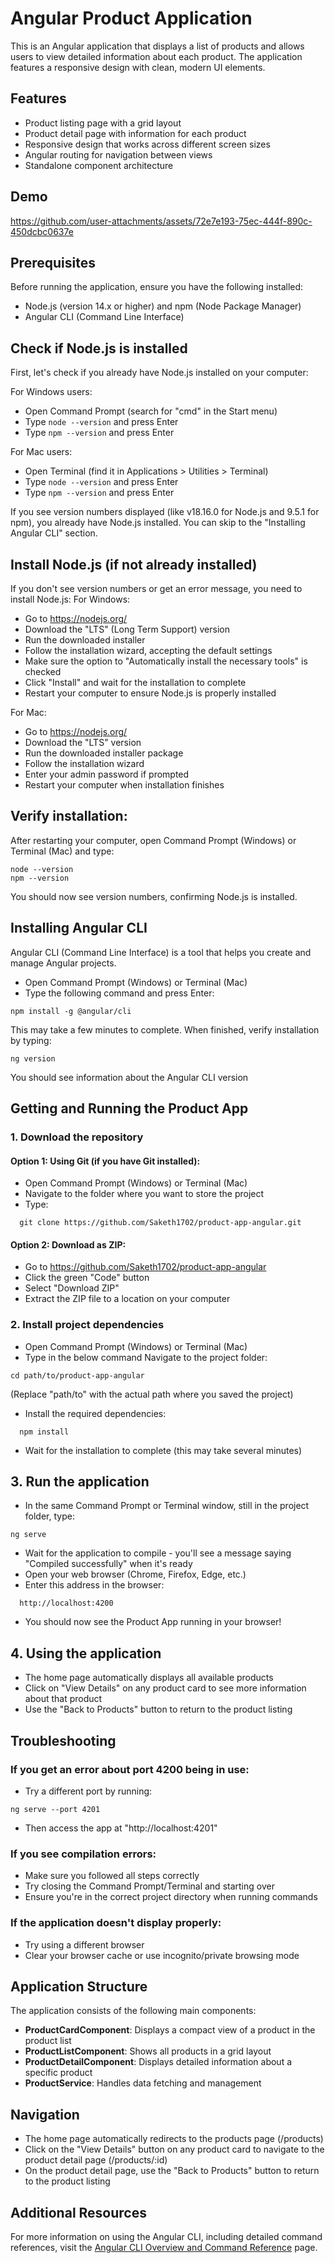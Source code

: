 # Angular Product Application

This is an Angular application that displays a list of products and allows users to view detailed information about each product. The application features a responsive design with clean, modern UI elements.

## Features

- Product listing page with a grid layout
- Product detail page with information for each product
- Responsive design that works across different screen sizes
- Angular routing for navigation between views
- Standalone component architecture

## Demo


https://github.com/user-attachments/assets/72e7e193-75ec-444f-890c-450dcbc0637e


## Prerequisites

Before running the application, ensure you have the following installed:

- Node.js (version 14.x or higher) and npm (Node Package Manager)
- Angular CLI (Command Line Interface)
## Check if Node.js is installed
First, let's check if you already have Node.js installed on your computer:

For Windows users:

- Open Command Prompt (search for "cmd" in the Start menu)
- Type ```node --version``` and press Enter
- Type ```npm --version``` and press Enter

For Mac users:

- Open Terminal (find it in Applications > Utilities > Terminal)
- Type ```node --version``` and press Enter
- Type ```npm --version``` and press Enter

If you see version numbers displayed (like v18.16.0 for Node.js and 9.5.1 for npm), you already have Node.js installed. You can skip to the "Installing Angular CLI" section.

## Install Node.js (if not already installed)

If you don't see version numbers or get an error message, you need to install Node.js:
For Windows:

- Go to https://nodejs.org/
- Download the "LTS" (Long Term Support) version
- Run the downloaded installer
- Follow the installation wizard, accepting the default settings
- Make sure the option to "Automatically install the necessary tools" is checked
- Click "Install" and wait for the installation to complete
- Restart your computer to ensure Node.js is properly installed

For Mac:

- Go to https://nodejs.org/
- Download the "LTS" version
- Run the downloaded installer package
- Follow the installation wizard
- Enter your admin password if prompted
- Restart your computer when installation finishes

## Verify installation:

After restarting your computer, open Command Prompt (Windows) or Terminal (Mac) and type:
```
node --version
npm --version
```
You should now see version numbers, confirming Node.js is installed.

## Installing Angular CLI

Angular CLI (Command Line Interface) is a tool that helps you create and manage Angular projects.

- Open Command Prompt (Windows) or Terminal (Mac)
- Type the following command and press Enter:
```
npm install -g @angular/cli
```
This may take a few minutes to complete. When finished, verify installation by typing:
```
ng version
```
You should see information about the Angular CLI version

## Getting and Running the Product App
### 1. Download the repository

#### Option 1: Using Git (if you have Git installed):

- Open Command Prompt (Windows) or Terminal (Mac)
- Navigate to the folder where you want to store the project
- Type:
```
  git clone https://github.com/Saketh1702/product-app-angular.git
```

#### Option 2: Download as ZIP:

- Go to https://github.com/Saketh1702/product-app-angular
- Click the green "Code" button
- Select "Download ZIP"
- Extract the ZIP file to a location on your computer

### 2. Install project dependencies

- Open Command Prompt (Windows) or Terminal (Mac)
- Type in the below command Navigate to the project folder:
```
cd path/to/product-app-angular
```
(Replace "path/to" with the actual path where you saved the project)

- Install the required dependencies:
```
  npm install
```
- Wait for the installation to complete (this may take several minutes)

## 3. Run the application

- In the same Command Prompt or Terminal window, still in the project folder, type:
```
ng serve
```
- Wait for the application to compile - you'll see a message saying "Compiled successfully" when it's ready
- Open your web browser (Chrome, Firefox, Edge, etc.)
- Enter this address in the browser:
```
  http://localhost:4200
```
- You should now see the Product App running in your browser!

## 4. Using the application

- The home page automatically displays all available products
- Click on "View Details" on any product card to see more information about that product
- Use the "Back to Products" button to return to the product listing

## Troubleshooting
### If you get an error about port 4200 being in use:

- Try a different port by running:
```
ng serve --port 4201
```
- Then access the app at "http://localhost:4201"

### If you see compilation errors:

- Make sure you followed all steps correctly
- Try closing the Command Prompt/Terminal and starting over
- Ensure you're in the correct project directory when running commands

### If the application doesn't display properly:

- Try using a different browser
- Clear your browser cache or use incognito/private browsing mode

## Application Structure
The application consists of the following main components:

- **ProductCardComponent**: Displays a compact view of a product in the product list
- **ProductListComponent**: Shows all products in a grid layout
- **ProductDetailComponent**: Displays detailed information about a specific product
- **ProductService**: Handles data fetching and management

## Navigation

- The home page automatically redirects to the products page (/products)
- Click on the "View Details" button on any product card to navigate to the product detail page (/products/:id)
- On the product detail page, use the "Back to Products" button to return to the product listing


## Additional Resources

For more information on using the Angular CLI, including detailed command references, visit the [Angular CLI Overview and Command Reference](https://angular.dev/tools/cli) page.
